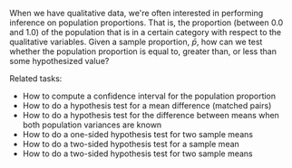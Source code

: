 
When we have qualitative data, we're often interested in performing inference on
population proportions. That is, the proportion (between 0.0 and 1.0) of the
population that is in a certain category with respect to the qualitative
variables. Given a sample proportion, $\bar{p}$, how can we test whether the
population proportion is equal to, greater than, or less than some hypothesized
value?

Related tasks:

 * How to compute a confidence interval for the population proportion
 * How to do a hypothesis test for a mean difference (matched pairs)
 * How to do a hypothesis test for the difference between means when both population variances are known
 * How to do a one-sided hypothesis test for two sample means
 * How to do a two-sided hypothesis test for a sample mean
 * How to do a two-sided hypothesis test for two sample means
